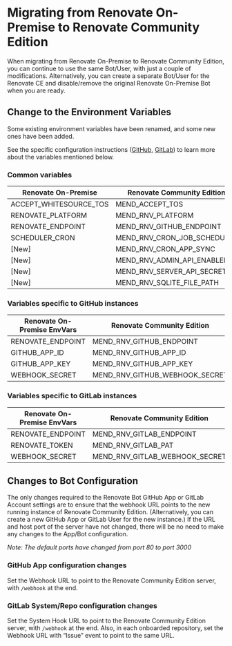 # Migrating from Renovate On-Premise to Renovate Community Edition
When migrating from Renovate On-Premise to Renovate Community Edition, you can continue to use the same Bot/User, with just a couple of modifications. Alternatively, you can create a separate Bot/User for the Renovate CE and disable/remove the original Renovate On-Premise Bot when you are ready.

## Change to the Environment Variables
Some existing environment variables have been renamed, and some new ones have been added.

See the specific configuration instructions ([GitHub](./configuration-github.md), [GitLab](./configuration-gitlab.md)) to learn more about the variables mentioned below.

### Common variables
| Renovate On-Premise | Renovate Community Edition |
|--|--|
| ACCEPT_WHITESOURCE_TOS | MEND_ACCEPT_TOS | LICENSE_KEY | MEND_LICENSE_KEY |
| RENOVATE_PLATFORM | MEND_RNV_PLATFORM |
| RENOVATE_ENDPOINT | MEND_RNV_GITHUB_ENDPOINT |
| SCHEDULER_CRON | MEND_RNV_CRON_JOB_SCHEDULER |
| [New] | MEND_RNV_CRON_APP_SYNC |
| [New] | MEND_RNV_ADMIN_API_ENABLED |
| [New] | MEND_RNV_SERVER_API_SECRET |
| [New] | MEND_RNV_SQLITE_FILE_PATH |

### Variables specific to GitHub instances
| Renovate On-Premise EnvVars | Renovate Community Edition |
|--|--|
| RENOVATE_ENDPOINT | MEND_RNV_GITHUB_ENDPOINT |
| GITHUB_APP_ID | MEND_RNV_GITHUB_APP_ID |
| GITHUB_APP_KEY | MEND_RNV_GITHUB_APP_KEY |
| WEBHOOK_SECRET | MEND_RNV_GITHUB_WEBHOOK_SECRET |

### Variables specific to GitLab instances
| Renovate On-Premise EnvVars | Renovate Community Edition |
|--|--|
| RENOVATE_ENDPOINT | MEND_RNV_GITLAB_ENDPOINT |
| RENOVATE_TOKEN | MEND_RNV_GITLAB_PAT |
| WEBHOOK_SECRET | MEND_RNV_GITLAB_WEBHOOK_SECRET |

## Changes to Bot Configuration
The only changes required to the Renovate Bot GitHub App or GitLab Account settings are to ensure that the webhook URL points to the new running instance of Renovate Community Edition. (Alternatively, you can create a new GitHub App or GitLab User for the new instance.)
If the URL and host port of the server have not changed, there will be no need to make any changes to the App/Bot configuration.

_Note: The default ports have changed from port 80 to port 3000_
### GitHub App configuration changes
Set the Webhook URL to point to the Renovate Community Edition server, with `/webhook` at the end.

### GitLab System/Repo configuration changes
Set the System Hook URL to point to the Renovate Community Edition server, with `/webhook` at the end.
Also, in each onboarded repository, set the Webhook URL with “Issue” event to point to the same URL.
